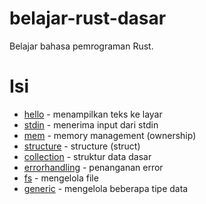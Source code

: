 # belajar-rust-dasar
Belajar bahasa pemrograman Rust.

# Isi
* [hello](./src/hello) - menampilkan teks ke layar
* [stdin](./src/stdin) - menerima input dari stdin
* [mem](./src/mem) - memory management (ownership)
* [structure](./src/structure) - structure (struct)
* [collection](./src/collection) - struktur data dasar
* [errorhandling](./src/errorhandling) - penanganan error
* [fs](./src/fs) - mengelola file
* [generic](./src/generic) - mengelola beberapa tipe data

